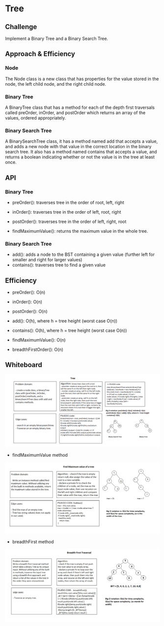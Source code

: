 # Tree

## Challenge

Implement a Binary Tree and a Binary Search Tree.

## Approach & Efficiency

### Node

The Node class is a new class that has properties for the value stored in the node, the left child node, and the right child node.

### Binary Tree

A BinaryTree class that has a method for each of the depth first traversals called preOrder, inOrder, and postOrder which returns an array of the values, ordered appropriately.


### Binary Search Tree

A BinarySearchTree class, it has a method named add that accepts a value, and adds a new node with that value in the correct location in the binary search tree.
It also has a method named contains that accepts a value, and returns a boolean indicating whether or not the value is in the tree at least once.


## API

### Binary Tree

- preOrder(): traverses tree in the order of root, left, right
- inOrder(): traverses tree in the order of left, root, right
- postOrder(): traverses tree in the order of left, right, root

- findMaximumValue(): returns the maximum value in the whole tree.

### Binary Search Tree

- add(): adds a node to the BST containing a given value (further left for smaller and right for larger values)
- contains(): traverses tree to find a given value

## Efficiency

- preOrder(): O(n)
- inOrder(): O(n)
- postOrder(): O(n)
- add(): O(h), where h = tree height (worst case O(n))
- contains(): O(h), where h = tree height (worst case O(n))

- findMaximumValue(): O(n)
- breadthFirstOrder(): O(n)


## Whiteboard

![](../../assets/Tree.png)

- findMaximumValue method

![](../../assets/maxTree.JPG)

- breadthFirst method

![](../../assets/breadthFirstOrder.JPG)